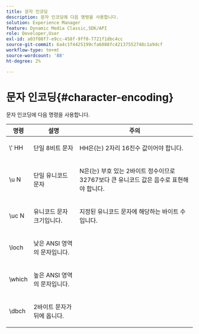 ```yaml
---
title: 문자 인코딩
description: 문자 인코딩에 다음 명령을 사용합니다.
solution: Experience Manager
feature: Dynamic Media Classic,SDK/API
role: Developer,User
exl-id: a03f08f7-e9cc-458f-9ff0-7721f1dbc4cc
source-git-commit: 6a4c1f4425199cfa6088fc42137552748c1a9dcf
workflow-type: tm+mt
source-wordcount: '88'
ht-degree: 2%

---
```


# 문자 인코딩{#character-encoding}

문자 인코딩에 다음 명령을 사용합니다.

<table id="table_EB0C1B674BEA4A37964FB4BF559E0005"> 
 <thead> 
  <tr> 
   <th class="entry"> 명령 </th> 
   <th class="entry"> 설명 </th> 
   <th class="entry"> 주의 </th> 
  </tr> 
 </thead>
 <tbody> 
  <tr> 
   <td> <span class="codeph">\'<span class="varname"> HH</span></span> </td> 
   <td> <p>단일 8비트 문자 </p> </td> 
   <td> <p><span class="varname"> HH</span>은(는) 2자리 16진수 값이어야 합니다. </p> </td> 
  </tr> 
  <tr> 
   <td> <span class="codeph">\u<span class="varname"> N</span></span> </td> 
   <td> <p>단일 유니코드 문자 </p> </td> 
   <td> <p><span class="varname"> N</span>은(는) 부호 있는 2바이트 정수이므로 32767보다 큰 유니코드 값은 음수로 표현해야 합니다. </p> </td> 
  </tr> 
  <tr> 
   <td> <span class="codeph">\uc<span class="varname"> N</span></span> </td> 
   <td> <p>유니코드 문자 크기입니다. </p> </td> 
   <td> <p>지정된 유니코드 문자에 해당하는 바이트 수입니다. </p> </td> 
  </tr> 
  <tr> 
   <td> <span class="codeph"> \loch </span> </td> 
   <td> <p>낮은 ANSI 영역의 문자입니다. </p> </td> 
   <td> <p> </p> </td> 
  </tr> 
  <tr> 
   <td> <span class="codeph"> \which </span> </td> 
   <td> <p>높은 ANSI 영역의 문자입니다. </p> </td> 
   <td> <p> </p> </td> 
  </tr> 
  <tr> 
   <td> <span class="codeph"> \dbch </span> </td> 
   <td> <p>2바이트 문자가 뒤에 옵니다. </p> </td> 
   <td> <p> </p> </td> 
  </tr> 
 </tbody> 
</table>
